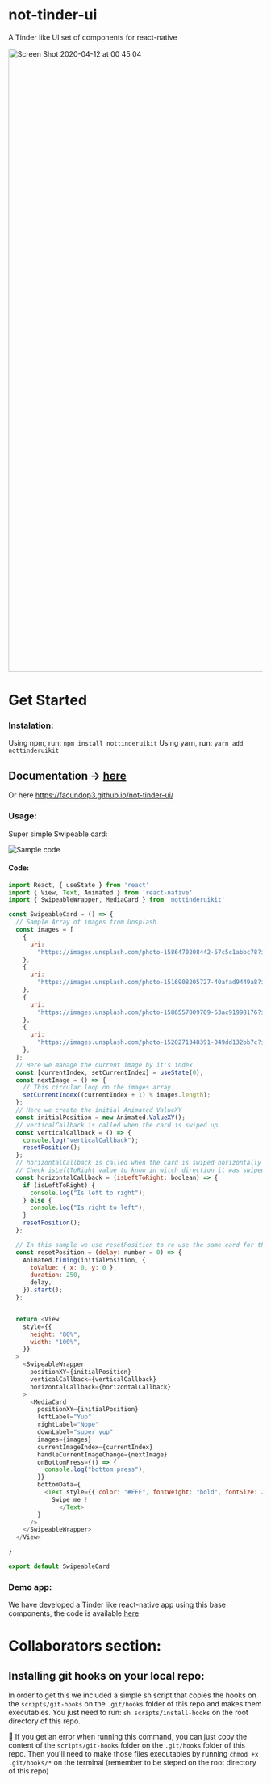 # not-tinder-ui
A Tinder like UI set of components for react-native

<img width="1233" alt="Screen Shot 2020-04-12 at 00 45 04" src="https://user-images.githubusercontent.com/29029506/79090508-4fd4e800-7d20-11ea-8030-c55a17e7bdfd.png">

# Get Started

### Instalation:
Using npm, run:  `npm install nottinderuikit`
Using yarn, run: `yarn add nottinderuikit`

## Documentation -> [here](https://facundop3.github.io/not-tinder-ui/docs/Introduction)
Or here https://facundop3.github.io/not-tinder-ui/
  

### Usage:
Super simple Swipeable card:

![Sample code](https://user-images.githubusercontent.com/29029506/79708485-deec7d80-8295-11ea-864a-e6e8dd7817fa.gif)

#### Code: 
```js
import React, { useState } from 'react'
import { View, Text, Animated } from 'react-native'
import { SwipeableWrapper, MediaCard } from 'nottinderuikit'

const SwipeableCard = () => {
  // Sample Array of images from Unsplash
  const images = [
    {
      uri:
        "https://images.unsplash.com/photo-1586470208442-67c5c1abbc78?ixlib=rb-1.2.1&auto=format&fit=crop&w=933&q=80",
    },
    {
      uri:
        "https://images.unsplash.com/photo-1516908205727-40afad9449a8?ixlib=rb-1.2.1&ixid=eyJhcHBfaWQiOjEyMDd9&auto=format&fit=crop&w=935&q=80",
    },
    {
      uri:
        "https://images.unsplash.com/photo-1586557009709-63ac91998176?ixlib=rb-1.2.1&ixid=eyJhcHBfaWQiOjEyMDd9&auto=format&fit=crop&w=975&q=80",
    },
    {
      uri:
        "https://images.unsplash.com/photo-1520271348391-049dd132bb7c?ixlib=rb-1.2.1&ixid=eyJhcHBfaWQiOjEyMDd9&auto=format&fit=crop&w=934&q=80",
    },
  ];
  // Here we manage the current image by it's index
  const [currentIndex, setCurrentIndex] = useState(0);
  const nextImage = () => {
    // This circular loop on the images array
    setCurrentIndex((currentIndex + 1) % images.length);
  };
  // Here we create the initial Animated ValueXY
  const initialPosition = new Animated.ValueXY();
  // verticalCallback is called when the card is swiped up
  const verticalCallback = () => {
    console.log("verticalCallback");
    resetPosition();
  };
  // horizontalCallback is called when the card is swiped horizontally
  // Check isLeftToRight value to know in witch direction it was swiped
  const horizontalCallback = (isLeftToRight: boolean) => {
    if (isLeftToRight) {
      console.log("Is left to right");
    } else {
      console.log("Is right to left");
    }
    resetPosition();
  };

  // In this sample we use resetPosition to re use the same card for this examples
  const resetPosition = (delay: number = 0) => {
    Animated.timing(initialPosition, {
      toValue: { x: 0, y: 0 },
      duration: 250,
      delay,
    }).start();
  };


  return <View
    style={{
      height: "80%",
      width: "100%",
    }}
  >
    <SwipeableWrapper
      positionXY={initialPosition}
      verticalCallback={verticalCallback}
      horizontalCallback={horizontalCallback}
    >
      <MediaCard
        positionXY={initialPosition}
        leftLabel="Yup"
        rightLabel="Nope"
        downLabel="super yup"
        images={images}
        currentImageIndex={currentIndex}
        handleCurrentImageChange={nextImage}
        onBottomPress={() => {
          console.log("bottom press");
        }}
        bottomData={
          <Text style={{ color: "#FFF", fontWeight: "bold", fontSize: 20 }}>
            Swipe me !
              </Text>
        }
      />
    </SwipeableWrapper>
  </View>

}

export default SwipeableCard
```


### Demo app:
We have developed a Tinder like react-native app using this base components, the code is available [here](https://github.com/facundop3/not-tinder)


# Collaborators section:

## Installing git hooks on your local repo:
In order to get this we included a simple sh script that copies the hooks on the `scripts/git-hooks` on the `.git/hooks` folder of this repo and makes them executables.
You just need to run: ```sh scripts/install-hooks``` on the root directory of this repo.

🤪 If you get an error when running this command, you can just copy the content of the `scripts/git-hooks` folder on the `.git/hooks` folder of this repo. Then you'll need to make those files executables by running `chmod +x .git/hooks/*` on the terminal (remember to be steped on the root directory of this repo)
